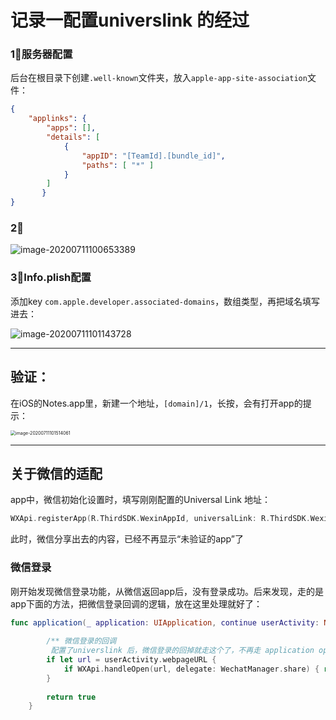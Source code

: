 # 记录一配置universlink 的经过

### 1⃣️服务器配置

后台在根目录下创建``.well-known``文件夹，放入`apple-app-site-association`文件：

```json
{
    "applinks": {
        "apps": [],
        "details": [
            {
                "appID": "[TeamId].[bundle_id]",
                "paths": [ "*" ]
            }
        ]
       }
}
```

### 2⃣️

![image-20200711100653389](https://tva1.sinaimg.cn/large/007S8ZIlly1ggmt3bj5gaj31jo0pu0xm.jpg)

### 3⃣️Info.plish配置

添加key `com.apple.developer.associated-domains`，数组类型，再把域名填写进去：

![image-20200711101143728](https://tva1.sinaimg.cn/large/007S8ZIlly1ggmt8bfn3xj311203q3zs.jpg)



---

## 验证：

在iOS的Notes.app里，新建一个地址，`[domain]/1`，长按，会有打开app的提示：

<img src="https://tva1.sinaimg.cn/large/007S8ZIlly1ggmtbyj36rj30n00fodni.jpg" alt="image-20200711101514061" style="zoom:50%;" />

---

## 关于微信的适配

app中，微信初始化设置时，填写刚刚配置的Universal Link 地址：

```swift
WXApi.registerApp(R.ThirdSDK.WexinAppId, universalLink: R.ThirdSDK.WexinUniversalLink)
```

此时，微信分享出去的内容，已经不再显示“未验证的app”了

### 微信登录

刚开始发现微信登录功能，从微信返回app后，没有登录成功。后来发现，走的是app下面的方法，把微信登录回调的逻辑，放在这里处理就好了：

```swift
func application(_ application: UIApplication, continue userActivity: NSUserActivity, restorationHandler: @escaping ([UIUserActivityRestoring]?) -> Void) -> Bool {
        
        /** 微信登录的回调
         配置了universlink 后，微信登录的回掉就走这个了，不再走 application open url 那个了*/
        if let url = userActivity.webpageURL {
            if WXApi.handleOpen(url, delegate: WechatManager.share) { return true }
        }
        
        return true
    }
```



